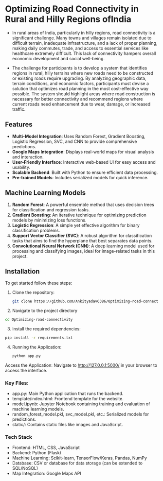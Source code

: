 # Optimizing Road Connectivity in Rural and Hilly Regions ofIndia

- In rural areas of India, particularly in hilly regions, road connectivity is a significant
challenge. Many towns and villages remain isolated due to difficult terrain, inadequate
infrastructure, and a lack of proper planning, making daily commutes, trade, and access
to essential services like healthcare extremely difficult. This lack of connectivity hampers
overall economic development and social well-being.

- The challenge for participants is to develop a system that identifies regions in rural, hilly
terrains where new roads need to be constructed or existing roads require upgrading. By
analyzing geographic data, terrain conditions, and economic factors, participants must
devise a solution that optimizes road planning in the most cost-effective way possible.
The system should highlight areas where road construction is necessary for better
connectivity and recommend regions where current roads need enhancement due to wear,
damage, or increased traffic.



## Features

- **Multi-Model Integration**: Uses Random Forest, Gradient Boosting, Logistic Regression, SVC, and CNN to provide comprehensive predictions.
- **Google Maps Integration**: Displays real-world maps for visual analysis and interaction.
- **User-Friendly Interface**: Interactive web-based UI for easy access and usability.
- **Scalable Backend**: Built with Python to ensure efficient data processing.
- **Pre-trained Models**: Includes serialized models for quick inference.

## Machine Learning Models

1. **Random Forest**: A powerful ensemble method that uses decision trees for classification and regression tasks.
2. **Gradient Boosting**: An iterative technique for optimizing prediction models by minimizing loss functions.
3. **Logistic Regression**: A simple yet effective algorithm for binary classification problems.
4. **Support Vector Classifier (SVC)**: A robust algorithm for classification tasks that aims to find the hyperplane that best separates data points.
5. **Convolutional Neural Network (CNN)**: A deep learning model used for processing and classifying images, ideal for image-related tasks in this project.

## Installation

To get started  follow these steps:

1. Clone the repository:
   ```bash
   git clone https://github.com/Ankityadav6386/Optimizing-road-connectivity.git
   ```

2. Navigate to the project directory
```bash     
cd Optimizing-road-connectivity
``` 

3. Install the required dependencies:

```bash
pip install -r requirements.txt
```


4. Running the Application:
   ```bash
   python app.py
   ``` 

  Access the Application: Navigate to http://127.0.0.1:5000/ in your browser to access the interface.



### Key Files:
- app.py: Main Python application that runs the backend.
- template/index.html: Frontend template for the website.
- model.ipynb: Jupyter Notebook containing training and evaluation of machine learning models.
- random_forest_model.pkl, svc_model.pkl, etc.: Serialized models for predictions.
- static/: Contains static files like images and JavaScript.

###  Tech Stack
- Frontend: HTML, CSS, JavaScript
- Backend: Python (Flask)
- Machine Learning: Scikit-learn, TensorFlow/Keras, Pandas, NumPy
- Database: CSV or database for data storage (can be extended to SQL/NoSQL)
- Map Integration: Google Maps API


